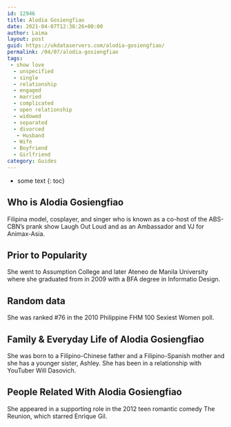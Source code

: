 ```yaml
---
id: 12946
title: Alodia Gosiengfiao
date: 2021-04-07T12:38:26+00:00
author: Laima
layout: post
guid: https://ukdataservers.com/alodia-gosiengfiao/
permalink: /04/07/alodia-gosiengfiao
tags:
 - show love
  - unspecified
  - single
  - relationship
  - engaged
  - married
  - complicated
  - open relationship
  - widowed
  - separated
  - divorced
   - Husband
  - Wife
  - Boyfriend
  - Girlfriend
category: Guides
---
```


* some text
{: toc}


## Who is Alodia Gosiengfiao
                  
                  
                  
Filipina model, cosplayer, and singer who is known as a co-host of the ABS-CBN&#8217;s prank show Laugh Out Loud and as an Ambassador and VJ for Animax-Asia.
                  
              
            
              
            
                
                
                
## Prior to Popularity
                  
                  
                  
She went to Assumption College and later Ateneo de Manila University where she graduated from in 2009 with a BFA degree in Informatio Design.
                  
              
            
              
            
                
                
                
## Random data
                  
                  
                  
She was ranked #76 in the 2010 Philippine FHM 100 Sexiest Women poll.
                  
              
            
              
            
                
                
                
## Family & Everyday Life of Alodia Gosiengfiao
                  
                  
                  
She was born to a Filipino-Chinese father and a Filipino-Spanish mother and she has a younger sister, Ashley. She has been in a relationship with YouTuber Will Dasovich.
                  
              
            
              
            
                
                
                
## People Related With Alodia Gosiengfiao
                  
                  
                  
She appeared in a supporting role in the 2012 teen romantic comedy The Reunion, which starred Enrique Gil.
                  
              
            
              
            
                
              
            
              
              
            
            
              
            
          
          
          
